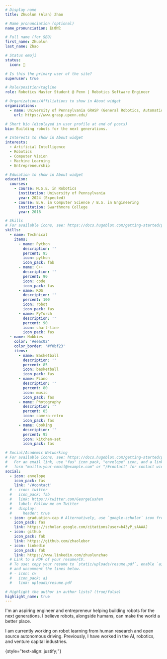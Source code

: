 ```yaml
---
# Display name
title: Zhuolun (Alan) Zhao

# Name pronunciation (optional)
name_pronunciation: 赵卓伦

# Full name (for SEO)
first_name: Zhuolun
last_name: Zhao

# Status emoji
status:
  icon: 🤖

# Is this the primary user of the site?
superuser: true

# Role/position/tagline
role: Robotics Master Student @ Penn | Robotics Software Engineer

# Organizations/Affiliations to show in About widget
organizations:
  - name: University of Pennsylvania GRASP (General Robotics, Automation, Sensing and Perception) Laboratory
    url: https://www.grasp.upenn.edu/

# Short bio (displayed in user profile at end of posts)
bio: Building robots for the next generations.

# Interests to show in About widget
interests:
  - Artificial Intelligence
  - Robotics
  - Computer Vision
  - Machine Learning
  - Entrepreneurship

# Education to show in About widget
education:
  courses:
    - course: M.S.E. in Robotics
      institution: University of Pennsylvania
      year: 2024 (Expected)
    - course: B.A. in Computer Science / B.S. in Engineering
      institution: Swarthmore College
      year: 2018

# Skills
# For available icons, see: https://docs.hugoblox.com/getting-started/page-builder/#icons
skills:
  - name: Technical
    items:
      - name: Python
        description: ''
        percent: 95
        icon: python
        icon_pack: fab
      - name: C++
        description: ''
        percent: 90
        icon: code
        icon_pack: fas
      - name: ROS
        description: ''
        percent: 100
        icon: robot
        icon_pack: fas
      - name: PyTorch
        description: ''
        percent: 90
        icon: chart-line
        icon_pack: fas
  - name: Hobbies
    color: '#eeac02'
    color_border: '#f0bf23'
    items:
      - name: Basketball
        description: ''
        percent: 85
        icon: basketball
        icon_pack: fas
      - name: Piano
        description: ''
        percent: 80
        icon: music
        icon_pack: fas
      - name: Photography
        description: ''
        percent: 85
        icon: camera-retro
        icon_pack: fas
      - name: Cooking
        description: ''
        percent: 95
        icon: kitchen-set
        icon_pack: fas

# Social/Academic Networking
# For available icons, see: https://docs.hugoblox.com/getting-started/page-builder/#icons
#   For an email link, use "fas" icon pack, "envelope" icon, and a link in the
#   form "mailto:your-email@example.com" or "/#contact" for contact widget.
social:
  - icon: envelope
    icon_pack: fas
    link: '/#contact'
  # - icon: twitter
  #   icon_pack: fab
  #   link: https://twitter.com/GeorgeCushen
  #   label: Follow me on Twitter
  #   display:
  #     header: true
  - icon: graduation-cap # Alternatively, use `google-scholar` icon from `ai` icon pack
    icon_pack: fas
    link: https://scholar.google.com/citations?user=b43yP_sAAAAJ
  - icon: github
    icon_pack: fab
    link: https://github.com/zhaolebor
  - icon: linkedin
    icon_pack: fab
    link: https://www.linkedin.com/zhuolunzhao
  # Link to a PDF of your resume/CV.
  # To use: copy your resume to `static/uploads/resume.pdf`, enable `ai` icons in `params.yaml`,
  # and uncomment the lines below.
  # - icon: cv
  #   icon_pack: ai
  #   link: uploads/resume.pdf

# Highlight the author in author lists? (true/false)
highlight_name: true
---
```


I'm an aspiring engineer and entrepreneur helping building robots for the next generations. I believe robots, alongside humans, can make the world a better place.

I am currently working on robot learning from human research and open source autonomous driving. Previously, I have worked in the AI, robotics, and venture capital industries.

{style="text-align: justify;"}
